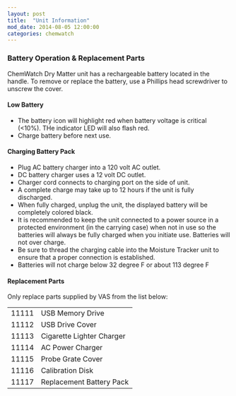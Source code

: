```yaml
---
layout: post
title:  "Unit Information"
mod_date: 2014-08-05 12:00:00
categories: chemwatch
---
```


### Battery Operation & Replacement Parts

ChemWatch Dry Matter unit has a rechargeable battery located in the handle. To remove or replace the battery, use a Phillips head screwdriver to unscrew the cover.

#### Low Battery

*  The battery icon will highlight red when battery voltage is critical (<10%). THe indicator LED will also flash red.
*  Charge battery before next use.

#### Charging Battery Pack

*  Plug AC battery charger into a 120 volt AC outlet.
*  DC battery charger uses a 12 volt DC outlet.
*  Charger cord connects to charging port on the side of unit.
*  A complete charge may take up to 12 hours if the unit is fully discharged.
*  When fully charged, unplug the unit, the displayed battery will be completely colored black.
*  It is recommended to keep the unit connected to a power source in a protected environment (in the carrying case) when not in use so the batteries will always be fully charged when you initiate use. Batteries will not over charge.
*  Be sure to thread the charging cable into the Moisture Tracker unit to ensure that a proper connection is established.
*  Batteries will not charge below 32 degree F or about 113 degree F

#### Replacement Parts

Only replace parts supplied by VAS from the list below:

|   |   |
|---|---|
| 11111 | USB Memory Drive |
| 11112 | USB Drive Cover |
| 11113 | Cigarette Lighter Charger |
| 11114 | AC Power Charger |
| 11115 | Probe Grate Cover |
| 11116 | Calibration Disk |
| 11117 | Replacement Battery Pack |

